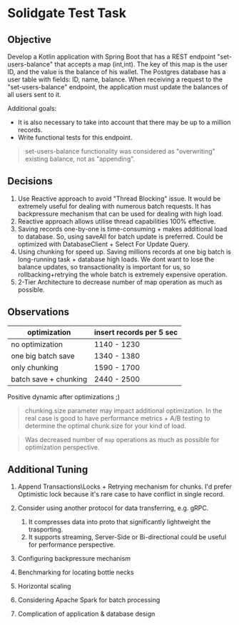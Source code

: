 # Solidgate Test Task

## Objective
Develop a Kotlin application with Spring Boot that has a REST endpoint "set-users-balance" that
accepts a map (int,int). The key of this map is the user ID, and the value is the balance of his
wallet. The Postgres database has a user table with fields: ID, name, balance. When receiving a
request to the "set-users-balance" endpoint, the application must update the balances of all
users sent to it.

Additional goals: 
- It is also necessary to take into account that there may be up to a million records.
- Write functional tests for this endpoint.

> set-users-balance functionality was considered as "overwriting" existing balance, not as "appending".

## Decisions

1. Use Reactive approach to avoid "Thread Blocking" issue. It would be extremely useful for dealing with numerous batch requests.
   It has backpressure mechanism that can be used for dealing with high load.
2. Reactive approach allows utilise thread capabilities 100% effective.
3. Saving records one-by-one is time-consuming + makes additional load to database. 
So, using saveAll for batch update is preferred. Could be optimized with DatabaseClient + Select For Update Query.
4. Using chunking for speed up. Saving millions records at one big batch is long-running task + database high loads. 
We dont want to lose the balance updates, so transactionality is important for us, so rollbacking+retrying the whole batch is extremely expensive operation.
5. 2-Tier Architecture to decrease number of map operation as much as possible.

## Observations

| optimization          | insert records per 5 sec |
|-----------------------|--------------------------|
| no optimization       | 1140 - 1230              |
| one big batch save    | 1340 - 1380              |
| only chunking         | 1590 - 1700              |
| batch save + chunking | 2440 - 2500              |

Positive dynamic after optimizations ;)

> chunking.size parameter may impact additional optimization. 
> In the real case is good to have performance metrics + A/B testing to determine the optimal chunk.size for your kind of load.

> Was decreased number of `map` operations as much as possible for optimization perspective.


## Additional Tuning
1. Append Transactions\Locks + Retrying mechanism for chunks. 
I'd prefer Optimistic lock because it's rare case to have conflict in single record.

2. Consider using another protocol for data transferring, e.g. gRPC.
   1. It compresses data into proto that significantly lightweight the trasporting.
   2. It supports streaming, Server-Side or Bi-directional could be useful for performance perspective.

3. Configuring backpressure mechanism

4. Benchmarking for locating bottle necks

5. Horizontal scaling

6. Considering Apache Spark for batch processing

7. Complication of application & database design